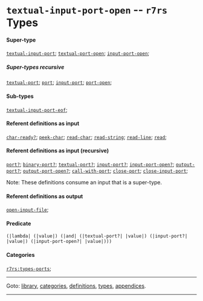 

<a id='type__r7rs__textual-input-port-open'></a>

# `textual-input-port-open` -- `r7rs` Types


#### Super-type

[`textual-input-port`](../../r7rs/types/textual-input-port.md#type__r7rs__textual-input-port);
[`textual-port-open`](../../r7rs/types/textual-port-open.md#type__r7rs__textual-port-open);
[`input-port-open`](../../r7rs/types/input-port-open.md#type__r7rs__input-port-open);


##### Super-types recursive

[`textual-port`](../../r7rs/types/textual-port.md#type__r7rs__textual-port);
[`port`](../../r7rs/types/port.md#type__r7rs__port);
[`input-port`](../../r7rs/types/input-port.md#type__r7rs__input-port);
[`port-open`](../../r7rs/types/port-open.md#type__r7rs__port-open);


#### Sub-types

[`textual-input-port-eof`](../../r7rs/types/textual-input-port-eof.md#type__r7rs__textual-input-port-eof);


#### Referent definitions as input

[`char-ready?`](../../r7rs/definitions/char-ready_3f.md#definition__r7rs__char-ready_3f);
[`peek-char`](../../r7rs/definitions/peek-char.md#definition__r7rs__peek-char);
[`read-char`](../../r7rs/definitions/read-char.md#definition__r7rs__read-char);
[`read-string`](../../r7rs/definitions/read-string.md#definition__r7rs__read-string);
[`read-line`](../../r7rs/definitions/read-line.md#definition__r7rs__read-line);
[`read`](../../r7rs/definitions/read.md#definition__r7rs__read);


#### Referent definitions as input (recursive)

[`port?`](../../r7rs/definitions/port_3f.md#definition__r7rs__port_3f);
[`binary-port?`](../../r7rs/definitions/binary-port_3f.md#definition__r7rs__binary-port_3f);
[`textual-port?`](../../r7rs/definitions/textual-port_3f.md#definition__r7rs__textual-port_3f);
[`input-port?`](../../r7rs/definitions/input-port_3f.md#definition__r7rs__input-port_3f);
[`input-port-open?`](../../r7rs/definitions/input-port-open_3f.md#definition__r7rs__input-port-open_3f);
[`output-port?`](../../r7rs/definitions/output-port_3f.md#definition__r7rs__output-port_3f);
[`output-port-open?`](../../r7rs/definitions/output-port-open_3f.md#definition__r7rs__output-port-open_3f);
[`call-with-port`](../../r7rs/definitions/call-with-port.md#definition__r7rs__call-with-port);
[`close-port`](../../r7rs/definitions/close-port.md#definition__r7rs__close-port);
[`close-input-port`](../../r7rs/definitions/close-input-port.md#definition__r7rs__close-input-port);

Note:  These definitions consume an input that is a super-type.


#### Referent definitions as output

[`open-input-file`](../../r7rs/definitions/open-input-file.md#definition__r7rs__open-input-file);


#### Predicate

```
(|lambda| (|value|) (|and| (|textual-port?| |value|) (|input-port?| |value|) (|input-port-open?| |value|)))
```


#### Categories

[`r7rs:types-ports`](../../r7rs/categories/r7rs_3a_types-ports.md#category__r7rs__r7rs_3a_types-ports);

----

Goto: [library](../../r7rs/_index.md#library__r7rs), [categories](../../r7rs/categories/_index.md#toc__r7rs__categories), [definitions](../../r7rs/definitions/_index.md#toc__r7rs__definitions), [types](../../r7rs/types/_index.md#toc__r7rs__types), [appendices](../../r7rs/appendices/_index.md#toc__r7rs__appendices).

----

